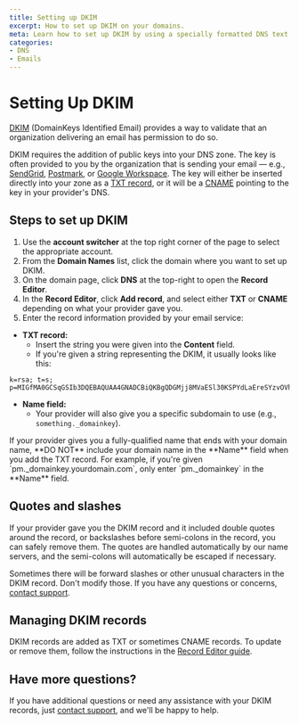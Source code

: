 ```yaml
---
title: Setting up DKIM
excerpt: How to set up DKIM on your domains.
meta: Learn how to set up DKIM by using a specially formatted DNS text record storing a public key.
categories:
- DNS
- Emails
---
```


# Setting Up DKIM

[DKIM](/articles/dkim-record/) (DomainKeys Identified Email) provides a way to validate that an organization delivering an email has permission to do so.

DKIM requires the addition of public keys into your DNS zone. The key is often provided to you by the organization that is sending your email &mdash; e.g., [SendGrid](https://sendgrid.com/en-us), [Postmark](https://postmarkapp.com), or [Google Workspace](https://workspace.google.com). The key will either be inserted directly into your zone as a [TXT record](/articles/txt-record/), or it will be a [CNAME](/articles/cname-record/) pointing to the key in your provider's DNS.

## Steps to set up DKIM
1. Use the **account switcher** at the top right corner of the page to select the appropriate account.
1. From the **Domain Names** list, click the domain where you want to set up DKIM.
1. On the domain page, click **DNS** at the top-right to open the **Record Editor**.
1. In the **Record Editor**, click **Add record**, and select either **TXT** or **CNAME** depending on what your provider gave you.
1. Enter the record information provided by your email service:

- **TXT record:**
    - Insert the string you were given into the **Content** field.
    - If you're given a string representing the DKIM, it usually looks like this:
      
```
k=rsa; t=s; p=MIGfMA0GCSqGSIb3DQEBAQUAA4GNADCBiQKBgQDGMjj8MVaESl30KSPYdLaEreSYzvOVh15u9YKAmTLgk1ecr4BCRq3Vkg3Xa2QrEQWbIvQj9FNqBYOr3XIczzU8gkK5Kh42P4C3DgNiBvlNNk2BlA5ITN/EvVAn/ImjoGq5IrcO+hAj2iSAozYTEpJAKe0NTrj49CIkj5JI6ibyJwIDAQAB
```

- **Name field:**
    - Your provider will also give you a specific subdomain to use (e.g., `something._domainkey`).

<warning>
If your provider gives you a fully-qualified name that ends with your domain name, **DO NOT** include your domain name in the **Name** field when you add the TXT record. For example, if you're given `pm._domainkey.yourdomain.com`, only enter `pm._domainkey` in the **Name** field.
</warning>

## Quotes and slashes
If your provider gave you the DKIM record and it included double quotes around the record, or backslashes before semi-colons in the record, you can safely remove them. The quotes are handled automatically by our name servers, and the semi-colons will automatically be escaped if necessary.

Sometimes there will be forward slashes or other unusual characters in the DKIM record. Don't modify those. If you have any questions or concerns, [contact support](https://dnsimple.com/feedback).

## Managing DKIM records
DKIM records are added as TXT or sometimes CNAME records. To update or remove them, follow the instructions in the [Record Editor guide](/articles/record-editor/).

## Have more questions?
If you have additional questions or need any assistance with your DKIM records, just [contact support](https://dnsimple.com/feedback), and we'll be happy to help.
